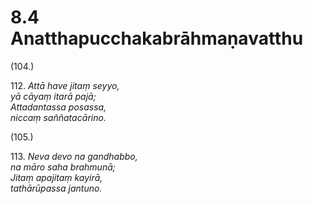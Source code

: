

# 8.4 Anatthapucchakabrāhmaṇavatthu



(104.)

112\. _Attā have jitaṃ seyyo,_  
_yā cāyaṃ itarā pajā;_  
_Attadantassa posassa,_  
_niccaṃ saññatacārino._  


(105.)

113\. _Neva devo na gandhabbo,_  
_na māro saha brahmunā;_  
_Jitaṃ apajitaṃ kayirā,_  
_tathārūpassa jantuno._  




